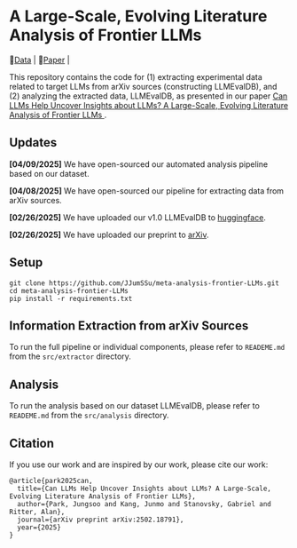 # A Large-Scale, Evolving Literature Analysis of Frontier LLMs

🤗[Data](https://huggingface.co/datasets/jungsoopark/LLMEvalDB) |  📄[Paper](https://arxiv.org/abs/2502.18791) | 

This repository contains the code for (1) extracting experimental data related to target LLMs from arXiv sources (constructing LLMEvalDB), and (2) analyzing the extracted data, LLMEvalDB, as presented in our paper [Can LLMs Help Uncover Insights about LLMs? 
A Large-Scale, Evolving Literature Analysis of Frontier LLMs
](https://arxiv.org/abs/2502.18791).


## Updates

**[04/09/2025]** We have open-sourced our automated analysis pipeline based on our dataset.

**[04/08/2025]** We have open-sourced our pipeline for extracting data from arXiv sources.

**[02/26/2025]** We have uploaded our v1.0 LLMEvalDB to [huggingface](https://huggingface.co/datasets/jungsoopark/LLMEvalDB).

**[02/26/2025]** We have uploaded our preprint to [arXiv](https://arxiv.org/abs/2502.18791).

## Setup
```
git clone https://github.com/JJumSSu/meta-analysis-frontier-LLMs.git
cd meta-analysis-frontier-LLMs
pip install -r requirements.txt
```

## Information Extraction from arXiv Sources

To run the full pipeline or individual components, please refer to `READEME.md` from the `src/extractor` directory.

## Analysis

To run the analysis based on our dataset LLMEvalDB, please refer to `READEME.md` from the `src/analysis` directory.

## Citation

If you use our work and are inspired by our work, please cite our work:

```
@article{park2025can,
  title={Can LLMs Help Uncover Insights about LLMs? A Large-Scale, Evolving Literature Analysis of Frontier LLMs},
  author={Park, Jungsoo and Kang, Junmo and Stanovsky, Gabriel and Ritter, Alan},
  journal={arXiv preprint arXiv:2502.18791},
  year={2025}
}
```


